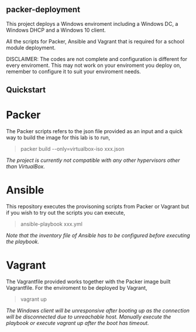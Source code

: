 ## packer-deployment

This project deploys a Windows enviroment including a Windows DC, a Windows DHCP and a Windows 10 client.

All the scripts for Packer, Ansible and Vagrant that is required for a school module deployment.

DISCLAIMER: The codes are not complete and configuration is different for every enviroment. This may not work on your enviroment you deploy on, remember to configure it to suit your enviroment needs.

## Quickstart

# Packer
The Packer scripts refers to the json file provided as an input and a quick way to build the image for this lab is to run,

> packer build --only=virtualbox-iso xxx.json

*The project is currently not compatible with any other hypervisors other than VirtualBox.*

# Ansible
This repository executes the provisoning scripts from Packer or Vagrant but if you wish to try out the scripts you can execute,

> ansible-playbook xxx.yml

*Note that the inventory file of Ansible has to be configured before executing the playbook.*

# Vagrant
The Vagrantfile provided works together with the Packer image built Vagrantfile. For the enviroment to be deployed by Vagrant,

> vagrant up

*The Windows client will be unresponsive after booting up as the connection will be disconnected due to unreachable host. Manually execute the playbook or execute vagrant up after the boot has timeout.*
